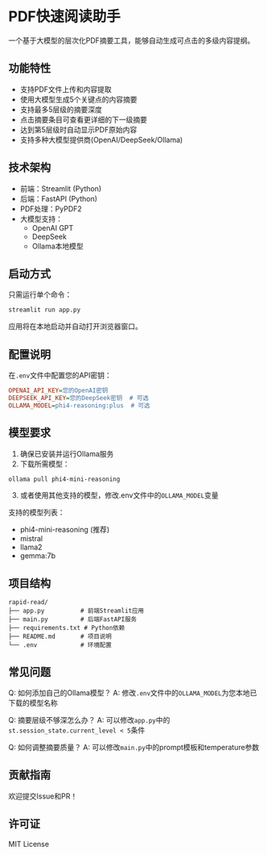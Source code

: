 # PDF快速阅读助手

一个基于大模型的层次化PDF摘要工具，能够自动生成可点击的多级内容提纲。

## 功能特性

- 支持PDF文件上传和内容提取
- 使用大模型生成5个关键点的内容摘要
- 支持最多5层级的摘要深度
- 点击摘要条目可查看更详细的下一级摘要
- 达到第5层级时自动显示PDF原始内容
- 支持多种大模型提供商(OpenAI/DeepSeek/Ollama)

## 技术架构

- 前端：Streamlit (Python)
- 后端：FastAPI (Python)
- PDF处理：PyPDF2
- 大模型支持：
  - OpenAI GPT
  - DeepSeek
  - Ollama本地模型

## 启动方式

只需运行单个命令：
```bash
streamlit run app.py
```

应用将在本地启动并自动打开浏览器窗口。

## 配置说明

在`.env`文件中配置您的API密钥：
```ini
OPENAI_API_KEY=您的OpenAI密钥
DEEPSEEK_API_KEY=您的DeepSeek密钥  # 可选
OLLAMA_MODEL=phi4-reasoning:plus  # 可选
```

## 模型要求

1. 确保已安装并运行Ollama服务
2. 下载所需模型：
```bash
ollama pull phi4-mini-reasoning
```
3. 或者使用其他支持的模型，修改.env文件中的`OLLAMA_MODEL`变量

支持的模型列表：
- phi4-mini-reasoning (推荐)
- mistral
- llama2
- gemma:7b

## 项目结构

```
rapid-read/
├── app.py          # 前端Streamlit应用
├── main.py         # 后端FastAPI服务
├── requirements.txt # Python依赖
├── README.md       # 项目说明
└── .env            # 环境配置
```

## 常见问题

Q: 如何添加自己的Ollama模型？
A: 修改`.env`文件中的`OLLAMA_MODEL`为您本地已下载的模型名称

Q: 摘要层级不够深怎么办？
A: 可以修改`app.py`中的`st.session_state.current_level < 5`条件

Q: 如何调整摘要质量？
A: 可以修改`main.py`中的prompt模板和temperature参数

## 贡献指南

欢迎提交Issue和PR！

## 许可证

MIT License
